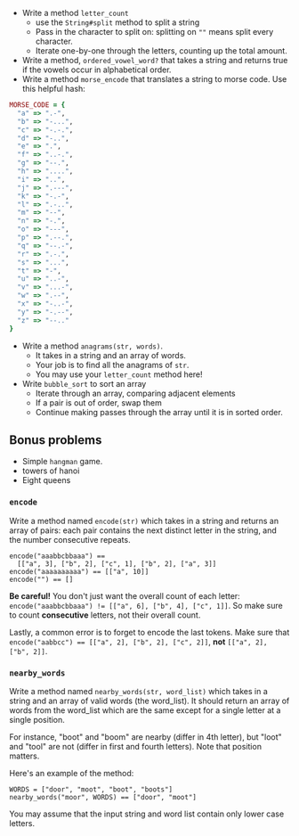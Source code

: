* Write a method `letter_count`
    * use the `String#split` method to split a string
    * Pass in the character to split on: splitting on `""` means split
      every character.
    * Iterate one-by-one through the letters, counting up the total
      amount.
* Write a method, `ordered_vowel_word?` that takes a string and
  returns true if the vowels occur in alphabetical order.
* Write a method `morse_encode` that translates a string to morse
  code. Use this helpful hash:

```ruby
MORSE_CODE = {
  "a" => ".-",
  "b" => "-...",
  "c" => "-.-.",
  "d" => "-..",
  "e" => ".",
  "f" => "..-.",
  "g" => "--.",
  "h" => "....",
  "i" => "..",
  "j" => ".---",
  "k" => "-.-",
  "l" => ".-..",
  "m" => "--",
  "n" => "-.",
  "o" => "---",
  "p" => ".--.",
  "q" => "--.-",
  "r" => ".-.",
  "s" => "...",
  "t" => "-",
  "u" => "..-",
  "v" => "...-",
  "w" => ".--",
  "x" => "-..-",
  "y" => "-.--",
  "z" => "--.."
}
```

* Write a method `anagrams(str, words)`.
    * It takes in a string and an array of words.
    * Your job is to find all the anagrams of `str`.
    * You may use your `letter_count` method here!
* Write `bubble_sort` to sort an array
    * Iterate through an array, comparing adjacent elements
    * If a pair is out of order, swap them
    * Continue making passes through the array until it is in sorted
      order.

## Bonus problems

* Simple `hangman` game.
* towers of hanoi
* Eight queens


### `encode`

Write a method named `encode(str)` which takes in a string and
returns an array of pairs: each pair contains the next distinct
letter in the string, and the number consecutive repeats.

    encode("aaabbcbbaaa") ==
      [["a", 3], ["b", 2], ["c", 1], ["b", 2], ["a", 3]]
    encode("aaaaaaaaaa") == [["a", 10]]
    encode("") == []

**Be careful!** You don't just want the overall count of each
letter: `encode("aaabbcbbaaa") != [["a", 6], ["b", 4], ["c",
1]]`. So make sure to count **consecutive** letters, not their
overall count.

Lastly, a common error is to forget to encode the last
tokens. Make sure that `encode("aabbcc") == [["a", 2], ["b", 2],
["c", 2]]`, **not** `[["a", 2], ["b", 2]]`.

### `nearby_words`

Write a method named `nearby_words(str, word_list)` which takes in
a string and an array of valid words (the word\_list).  It should
return an array of words from the word_list which are the same
except for a single letter at a single position.

For instance, "boot" and "boom" are nearby (differ in 4th letter),
but "loot" and "tool" are not (differ in first and fourth
letters). Note that position matters.

Here's an example of the method:

    WORDS = ["door", "moot", "boot", "boots"]
    nearby_words("moor", WORDS) == ["door", "moot"]

You may assume that the input string and word list contain
only lower case letters.
